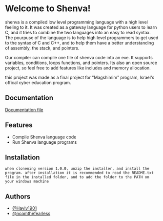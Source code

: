 
# Welcome to Shenva!

shenva is a compiled low level programming language with a 
high level feeling to it. It was created as a gateway language 
for python users to learn C, and it tries to combine the two languages into 
an easy to read syntax. The pourpuse of the language is to help high level 
programmers to get used to the syntax of C and C++, and to help them have a better
understanding of assembly, the stack, and pointers.

Our compiler can compile one file of shenva code into an exe. It supports variables,
conditions, loops functions, and pointers. Its also an open source project, so feel 
free to add features like includes and memory allocation.

this project was made as a final project for "Magshimim" program, Israel's offical cyber education program.


## Documentation

[Documentation file](https://github.com/Haviv1901/Shenva_Compiler/blob/main/Shenva_Docs.txt)


## Features

- Compile Shenva language code
- Run Shenva language programs


## Installation


```
when clonening version 1.0.0, unzip the installer, and install the program. after installation it is recommended to read the README.txt file in the installed folder, and to add the folder to the PATH on your windows machine
```
    
## Authors

- [@Haviv1901](https://www.github.com/Haviv1901)
- [@noamthefearless](https://www.github.com/noamthefearless)

